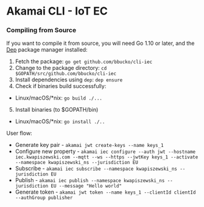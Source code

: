# Akamai CLI - IoT EC

### Compiling from Source

If you want to compile it from source, you will need Go 1.10 or later, and the [Dep](https://golang.github.io/dep/) package manager installed:

1. Fetch the package:
  `go get github.com/bbucko/cli-iec`
2. Change to the package directory:
  `cd $GOPATH/src/github.com/bbucko/cli-iec`
3. Install dependencies using `dep`:
  `dep ensure`
4. Check if binaries build successfully:
  - Linux/macOS/*nix: `go build ./...`
5. Install binaries (to $GOPATH/bin)
  - Linux/macOS/*nix: `go install ./..`


User flow:
* Generate key pair - `akamai jwt create-keys --name keys_1`
* Configure new property - `akamai iec configure --auth jwt --hostname iec.kwapiszewski.com --mqtt --ws --https --jwtKey keys_1 --activate --namespace kwapiszewski_ns --jurisdiction EU`
* Subscribe - `akamai iec subscribe --namespace kwapiszewski_ns --jurisdiction EU`
* Publish - `akamai iec publish --namespace kwapiszewski_ns --jurisdiction EU --message "Hello world"`
* Generate token - `akamai jwt token --name keys_1 --clientId clientId --authGroup publisher`
